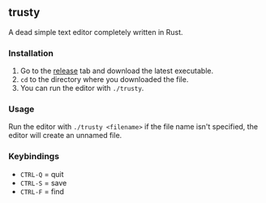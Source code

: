 ## trusty
A dead simple text editor completely written in Rust.

### Installation
1. Go to the [release](https://github.com/francescocappetti/trusty/releases) tab and download the latest executable.
2. `cd` to the directory where you downloaded the file.
3. You can run the editor with `./trusty`.

### Usage
Run the editor with `./trusty <filename>` if the file name isn't specified, the editor will create an unnamed file.

### Keybindings
- `CTRL-Q` = quit
- `CTRL-S` = save
- `CTRL-F` = find
